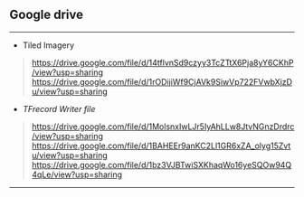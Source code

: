 ## Google drive
_______________

- Tiled Imagery
> https://drive.google.com/file/d/14tflvnSd9czyy3TcZTtX6Pja8yY6CKhP/view?usp=sharing
> https://drive.google.com/file/d/1rODijiWf9CjAVk9SiwVp722FVwbXjzDu/view?usp=sharing


- *TFrecord Writer file*
> https://drive.google.com/file/d/1MolsnxIwLJr5IyAhLLw8JtvNGnzDrdrc/view?usp=sharing
> https://drive.google.com/file/d/1BAHEEr9anKC2Ll1GR6xZA_olyg15Zvtu/view?usp=sharing
> https://drive.google.com/file/d/1bz3VJBTwiSXKhaqWo16yeSQOw94Q4qLe/view?usp=sharing

_______________
